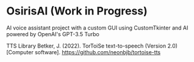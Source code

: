 # OsirisAI (Work in Progress)
AI voice assistant project with a custom GUI using CustomTkinter and AI powered by OpenAI's GPT-3.5 Turbo

TTS Library
Betker, J. (2022). TorToiSe text-to-speech (Version 2.0) [Computer software]. https://github.com/neonbjb/tortoise-tts